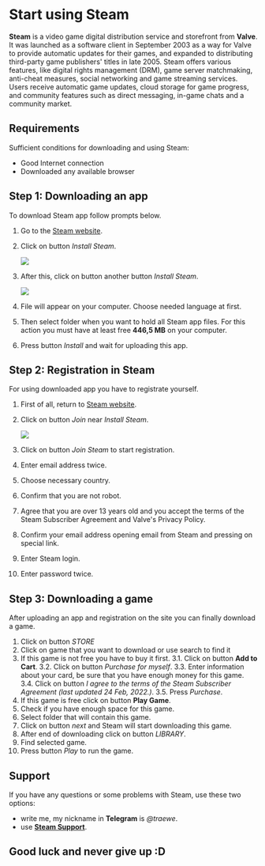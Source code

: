 # Start using **Steam**

**Steam** is a video game digital distribution service and storefront from **Valve**. It was launched as a software client in September 2003 as a way for Valve to provide automatic updates for their games, and expanded to distributing third-party game publishers' titles in late 2005. Steam offers various features, like digital rights management (DRM), game server matchmaking, anti-cheat measures, social networking and game streaming services. Users receive automatic game updates, cloud storage for game progress, and community features such as direct messaging, in-game chats and a community market.

## Requirements

Sufficient conditions for downloading and using Steam:
- Good Internet connection
- Downloaded any available browser

## Step 1: Downloading an app
To download Steam app follow prompts below.
1. Go to the [Steam website](https://store.steampowered.com/).

2. Click on button *Install Steam*.

   ![ ](https://i.ibb.co/0Fv3ksk/install-steam.png)

3. After this, click on button another button *Install Steam*.

    ![ ](https://i.ibb.co/MkMd4mJ/steam2.png)
 
4. File will appear on your computer. Choose needed language at first.

5. Then select folder when you want to hold all Steam app files. For this action you must have at least free **446,5 MB** on your computer.

6. Press button *Install* and wait for uploading this app.

## Step 2: Registration in Steam

For using downloaded app you have to registrate yourself.

1. First of all, return to [Steam website](https://store.steampowered.com/).
2. Click on button *Join* near *Install Steam*.

   ![ ](https://i.ibb.co/0Fv3ksk/install-steam.png)

3. Click on button *Join Steam* to start registration.
4. Enter email address twice.
5. Choose necessary country.
6. Confirm that you are not robot.
7. Agree that you are over 13 years old and you accept the terms of the Steam Subscriber Agreement and Valve's Privacy Policy.
8. Confirm your email address opening email from Steam and pressing on special link.
9. Enter Steam login.
10. Enter password twice.

## Step 3: Downloading a game

After uploading an app and registration on the site you can finally download a game.

1. Click on button *STORE*
2. Click on game that you want to download or use search to find it
3. If this game is not free you have to buy it first.
    3.1. Click on button **Add to Cart**.
    3.2. Click on button *Purchase for myself*.
    3.3. Enter information about your card, be sure that you have enough money for this game.
    3.4. Click on button *I agree to the terms of the Steam Subscriber Agreement (last updated 24 Feb, 2022.)*.
    3.5. Press *Purchase*.
4. If this game is free click on button **Play Game**.
5. Check if you have enough space for this game.
6. Select folder that will contain this game.
7. Click on button *next* and Steam will start downloading this game.
8. After end of downloading click on button *LIBRARY*.
9. Find selected game.
10. Press button *Play* to run the game.

## Support

If you have any questions or some problems with Steam, use these two options:
 - write me, my nickname in **Telegram** is *@traewe*.
 - use [**Steam Support**](https://help.steampowered.com/).

## Good luck and never give up :D